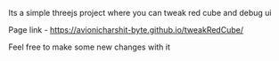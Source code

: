 Its a simple threejs project where you can tweak red cube and debug ui 

Page link - https://avionicharshit-byte.github.io/tweakRedCube/

Feel free to make some new changes with it 
